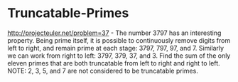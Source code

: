 Truncatable-Primes
==================

http://projecteuler.net/problem=37 - The number 3797 has an interesting property. Being prime itself, it is possible to continuously remove digits from left to right, and remain prime at each stage: 3797, 797, 97, and 7. Similarly we can work from right to left: 3797, 379, 37, and 3.  Find the sum of the only eleven primes that are both truncatable from left to right and right to left.  NOTE: 2, 3, 5, and 7 are not considered to be truncatable primes.
